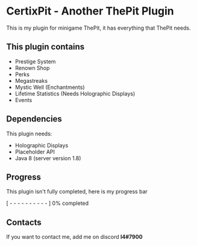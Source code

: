 
# CertixPit - Another ThePit Plugin

This is my plugin for minigame ThePit, it has everything that ThePit needs.



## This plugin contains
- Prestige System
- Renown Shop
- Perks
- Megastreaks
- Mystic Well (Enchantments)
- Lifetime Statistics (Needs Holographic Displays)
- Events


## Dependencies

This plugin needs:
- Holographic Displays
- Placeholder API
- Java 8 (server version 1.8)

## Progress

This plugin isn't fully completed, here is my progress bar

[ - - - - - - - - - - ] 0% completed


## Contacts

If you want to contact me, add  me on discord **l4#7900**
